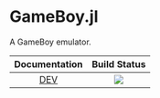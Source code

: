 # GameBoy.jl

A GameBoy emulator.

| **Documentation**    | **Build Status**        |
|:--------------------:|:-----------------------:|
| [DEV](https://meltedtofu.com/GameBoy.jl) | [![](https://github.com/meltedtofu/GameBoy.jl/workflows/Runtests/badge.svg)](https://github.com/meltedtofu/GameBoy.jl/actions?query=workflows/CI) |
